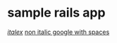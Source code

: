 # sample rails app

[*italex*](http://www.google.com)
[non italic google with spaces]( http://www.google.com )


